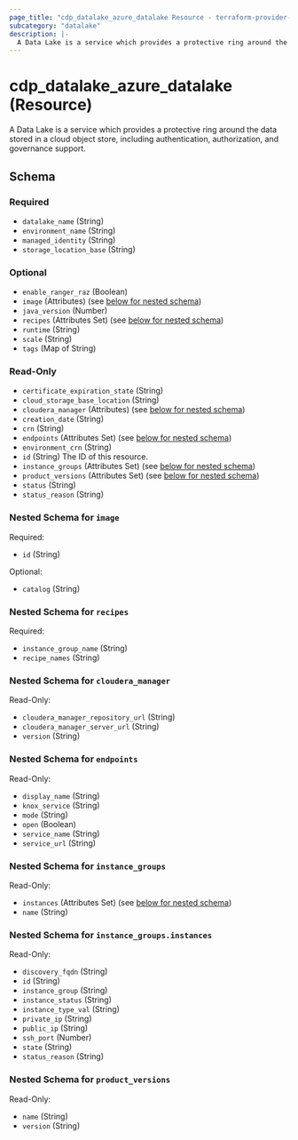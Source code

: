 ```yaml
---
page_title: "cdp_datalake_azure_datalake Resource - terraform-provider-cdp"
subcategory: "datalake"
description: |-
  A Data Lake is a service which provides a protective ring around the data stored in a cloud object store, including authentication, authorization, and governance support.
---
```


# cdp_datalake_azure_datalake (Resource)

A Data Lake is a service which provides a protective ring around the data stored in a cloud object store, including authentication, authorization, and governance support.



<!-- schema generated by tfplugindocs -->
## Schema

### Required

- `datalake_name` (String)
- `environment_name` (String)
- `managed_identity` (String)
- `storage_location_base` (String)

### Optional

- `enable_ranger_raz` (Boolean)
- `image` (Attributes) (see [below for nested schema](#nestedatt--image))
- `java_version` (Number)
- `recipes` (Attributes Set) (see [below for nested schema](#nestedatt--recipes))
- `runtime` (String)
- `scale` (String)
- `tags` (Map of String)

### Read-Only

- `certificate_expiration_state` (String)
- `cloud_storage_base_location` (String)
- `cloudera_manager` (Attributes) (see [below for nested schema](#nestedatt--cloudera_manager))
- `creation_date` (String)
- `crn` (String)
- `endpoints` (Attributes Set) (see [below for nested schema](#nestedatt--endpoints))
- `environment_crn` (String)
- `id` (String) The ID of this resource.
- `instance_groups` (Attributes Set) (see [below for nested schema](#nestedatt--instance_groups))
- `product_versions` (Attributes Set) (see [below for nested schema](#nestedatt--product_versions))
- `status` (String)
- `status_reason` (String)

<a id="nestedatt--image"></a>
### Nested Schema for `image`

Required:

- `id` (String)

Optional:

- `catalog` (String)


<a id="nestedatt--recipes"></a>
### Nested Schema for `recipes`

Required:

- `instance_group_name` (String)
- `recipe_names` (String)


<a id="nestedatt--cloudera_manager"></a>
### Nested Schema for `cloudera_manager`

Read-Only:

- `cloudera_manager_repository_url` (String)
- `cloudera_manager_server_url` (String)
- `version` (String)


<a id="nestedatt--endpoints"></a>
### Nested Schema for `endpoints`

Read-Only:

- `display_name` (String)
- `knox_service` (String)
- `mode` (String)
- `open` (Boolean)
- `service_name` (String)
- `service_url` (String)


<a id="nestedatt--instance_groups"></a>
### Nested Schema for `instance_groups`

Read-Only:

- `instances` (Attributes Set) (see [below for nested schema](#nestedatt--instance_groups--instances))
- `name` (String)

<a id="nestedatt--instance_groups--instances"></a>
### Nested Schema for `instance_groups.instances`

Read-Only:

- `discovery_fqdn` (String)
- `id` (String)
- `instance_group` (String)
- `instance_status` (String)
- `instance_type_val` (String)
- `private_ip` (String)
- `public_ip` (String)
- `ssh_port` (Number)
- `state` (String)
- `status_reason` (String)



<a id="nestedatt--product_versions"></a>
### Nested Schema for `product_versions`

Read-Only:

- `name` (String)
- `version` (String)